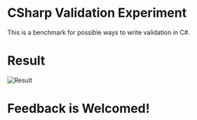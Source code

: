 # CSharp Validation Experiment
 This is a benchmark for possible ways to write validation in C#.
# Result
![Result](https://raw.githubusercontent.com/SherifRefaat/SharpValidationExperiment/main/2020-12-21%2006_20_31-Result.png)
# Feedback is Welcomed!
